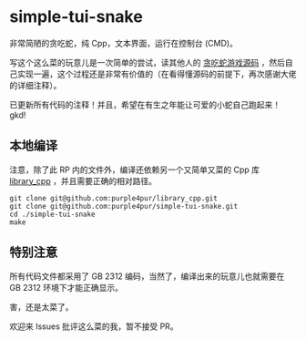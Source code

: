 # simple-tui-snake

非常简陋的贪吃蛇，纯 Cpp，文本界面，运行在控制台 (CMD)。

写这个这么菜的玩意儿是一次简单的尝试，读其他人的 [贪吃蛇游戏源码](https://github.com/silence1772/GreedySnake) ，然后自己实现一遍，这个过程还是非常有价值的（在看得懂源码的前提下，再次感谢大佬的详细注释）。

已更新所有代码的注释！并且，希望在有生之年能让可爱的小蛇自己跑起来！gkd!

## 本地编译

注意，除了此 RP 内的文件外，编译还依赖另一个又简单又菜的 Cpp 库 [library_cpp](https://github.com/purple4pur/library_cpp) ，并且需要正确的相对路径。

```
git clone git@github.com:purple4pur/library_cpp.git
git clone git@github.com:purple4pur/simple-tui-snake.git
cd ./simple-tui-snake
make
```

## 特别注意

所有代码文件都采用了 GB 2312 编码，当然了，编译出来的玩意儿也就需要在 GB 2312 环境下才能正确显示。

害，还是太菜了。

欢迎来 Issues 批评这么菜的我，暂不接受 PR。

